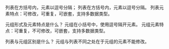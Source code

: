 列表在方括号内，元素以逗号分隔；
    列表在方括号内，元素以逗号分隔。
    列表元素特点：可修改，可重复，可嵌套，支持多数据类型。

元组形式及元素特点是什么？
    元组在小括号中，使用逗号隔开元素。
    元组元素特点：可重复，不可修改，可嵌套，支持多数据类型。

列表与元组区别是什么？
    元组与列表不同之处在于元组的元素不能修改。




